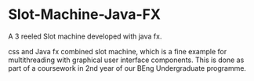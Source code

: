 # Slot-Machine-Java-FX
A 3 reeled Slot machine developed with java fx.

css and Java fx combined slot machine, which is a fine example for multithreading with graphical user interface components.
This is done as part of a coursework in 2nd year of our BEng Undergraduate programme.

